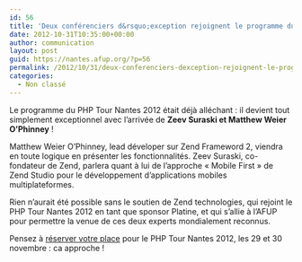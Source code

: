 ```yaml
---
id: 56
title: 'Deux conférenciers d&rsquo;exception rejoignent le programme du PHP Tour Nantes 2012'
date: 2012-10-31T10:35:00+00:00
author: communication
layout: post
guid: https://nantes.afup.org/?p=56
permalink: /2012/10/31/deux-conferenciers-dexception-rejoignent-le-programme-du-php-tour-nantes-2012/
categories:
  - Non classé
---
```

Le programme du PHP Tour Nantes 2012 était déjà alléchant : il devient tout simplement exceptionnel avec l&rsquo;arrivée de **Zeev Suraski et Matthew Weier O&rsquo;Phinney** !

Matthew Weier O&rsquo;Phinney, lead déveloper sur Zend Frameword 2, viendra en toute logique en présenter les fonctionnalités. Zeev Suraski, co-fondateur de Zend, parlera quant à lui de l&rsquo;approche &laquo;&nbsp;Mobile First&nbsp;&raquo; de Zend Studio pour le développement d&rsquo;applications mobiles multiplateformes.

Rien n&rsquo;aurait été possible sans le soutien de Zend technologies, qui rejoint le PHP Tour Nantes 2012 en tant que sponsor Platine, et qui s&rsquo;allie à l&rsquo;AFUP pour permettre la venue de ces deux experts mondialement reconnus.

Pensez à [réserver votre place](http://afup.org/pages/phptournantes2012/) pour le PHP Tour Nantes 2012, les 29 et 30 novembre : ca approche !